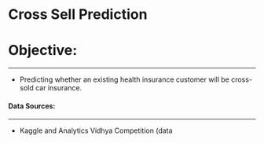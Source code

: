# Cross Sell Prediction

# Objective: 

---
- Predicting whether an existing health insurance customer will be cross-sold car insurance.

#### Data Sources:
---

- Kaggle and Analytics Vidhya Competition (data 

  [here]: https://www.kaggle.com/anmolkumar/health-insurance-cross-sell-prediction
